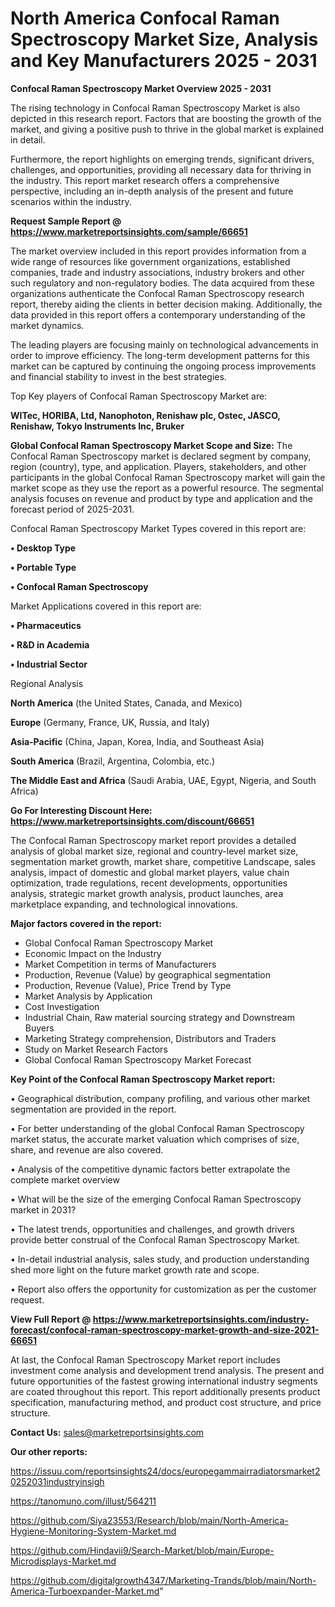 # North America Confocal Raman Spectroscopy Market Size, Analysis and Key Manufacturers 2025 - 2031

<Strong> Confocal Raman Spectroscopy Market Overview 2025 - 2031</strong>

The rising technology in Confocal Raman Spectroscopy Market is also depicted in this research report. Factors that are boosting the growth of the market, and giving a positive push to thrive in the global market is explained in detail.

Furthermore, the report highlights on emerging trends, significant drivers, challenges, and opportunities, providing all necessary data for thriving in the industry. This report market research offers a comprehensive perspective, including an in-depth analysis of the present and future scenarios within the industry.

<strong>Request Sample Report @ <a href=https://www.marketreportsinsights.com/sample/66651>https://www.marketreportsinsights.com/sample/66651</a></strong>

The market overview included in this report provides information from a wide range of resources like government organizations, established companies, trade and industry associations, industry brokers and other such regulatory and non-regulatory bodies. The data acquired from these organizations authenticate the Confocal Raman Spectroscopy research report, thereby aiding the clients in better decision making. Additionally, the data provided in this report offers a contemporary understanding of the market dynamics.

The leading players are focusing mainly on technological advancements in order to improve efficiency. The long-term development patterns for this market can be captured by continuing the ongoing process improvements and financial stability to invest in the best strategies.

Top Key players of Confocal Raman Spectroscopy Market are:

<strong>WITec, HORIBA, Ltd, Nanophoton, Renishaw plc, Ostec, JASCO, Renishaw, Tokyo Instruments Inc, Bruker</strong>

<strong><b>Global Confocal Raman Spectroscopy Market Scope and Size:</b></strong>
The Confocal Raman Spectroscopy market is declared segment by company, region (country), type, and application. Players, stakeholders, and other participants in the global Confocal Raman Spectroscopy market will gain the market scope as they use the report as a powerful resource. The segmental analysis focuses on revenue and product by type and application and the forecast period of 2025-2031.

Confocal Raman Spectroscopy Market Types covered in this report are:

<strong>• Desktop Type

• Portable Type

• Confocal Raman Spectroscopy</strong>

Market Applications covered in this report are:

<strong>• Pharmaceutics

• R&D in Academia

• Industrial Sector</strong> 

Regional Analysis

<strong>North America</strong> (the United States, Canada, and Mexico)

<strong>Europe</strong> (Germany, France, UK, Russia, and Italy)

<strong>Asia-Pacific</strong> (China, Japan, Korea, India, and Southeast Asia)

<strong>South America</strong> (Brazil, Argentina, Colombia, etc.)

<strong>The Middle East and Africa</strong> (Saudi Arabia, UAE, Egypt, Nigeria, and South Africa)

<strong>Go For Interesting Discount Here: <a href=https://www.marketreportsinsights.com/discount/66651>https://www.marketreportsinsights.com/discount/66651</a></strong>

The Confocal Raman Spectroscopy market report provides a detailed analysis of global market size, regional and country-level market size, segmentation market growth, market share, competitive Landscape, sales analysis, impact of domestic and global market players, value chain optimization, trade regulations, recent developments, opportunities analysis, strategic market growth analysis, product launches, area marketplace expanding, and technological innovations.

<strong><b>Major factors covered in the report:</b></strong>
<ul>
  <li>Global Confocal Raman Spectroscopy Market </li>
  <li>Economic Impact on the Industry</li>
  <li>Market Competition in terms of Manufacturers</li>
  <li>Production, Revenue (Value) by geographical segmentation</li>
  <li>Production, Revenue (Value), Price Trend by Type</li>
  <li>Market Analysis by Application</li>
  <li>Cost Investigation</li>
  <li>Industrial Chain, Raw material sourcing strategy and Downstream Buyers</li>
  <li>Marketing Strategy comprehension, Distributors and Traders</li>
  <li>Study on Market Research Factors</li>
  <li>Global Confocal Raman Spectroscopy Market Forecast</li>
</ul>

<strong><b>Key Point of the Confocal Raman Spectroscopy Market report:</b></strong>

• Geographical distribution, company profiling, and various other market segmentation are provided in the report.

• For better understanding of the global Confocal Raman Spectroscopy market status, the accurate market valuation which comprises of size, share, and revenue are also covered.

• Analysis of the competitive dynamic factors better extrapolate the complete market overview

• What will be the size of the emerging Confocal Raman Spectroscopy market in 2031?

• The latest trends, opportunities and challenges, and growth drivers provide better construal of the Confocal Raman Spectroscopy Market.

• In-detail industrial analysis, sales study, and production understanding shed more light on the future market growth rate and scope.

• Report also offers the opportunity for customization as per the customer request.

<strong><b>View Full Report @ <a href=https://www.marketreportsinsights.com/industry-forecast/confocal-raman-spectroscopy-market-growth-and-size-2021-66651>https://www.marketreportsinsights.com/industry-forecast/confocal-raman-spectroscopy-market-growth-and-size-2021-66651</a></b></strong>


At last, the Confocal Raman Spectroscopy Market report includes investment come analysis and development trend analysis. The present and future opportunities of the fastest growing international industry segments are coated throughout this report. This report additionally presents product specification, manufacturing method, and product cost structure, and price structure.

<strong>Contact Us:</strong>
sales@marketreportsinsights.com

<strong>Our other reports:</strong>

<a href=https://issuu.com/reportsinsights24/docs/europegammairradiatorsmarket20252031industryinsigh>https://issuu.com/reportsinsights24/docs/europegammairradiatorsmarket20252031industryinsigh</a>

<a href=https://tanomuno.com/illust/564211>https://tanomuno.com/illust/564211</a>

<a href=https://github.com/Siya23553/Research/blob/main/North-America-Hygiene-Monitoring-System-Market.md>https://github.com/Siya23553/Research/blob/main/North-America-Hygiene-Monitoring-System-Market.md</a>

<a href=https://github.com/Hindavii9/Search-Market/blob/main/Europe-Microdisplays-Market.md>https://github.com/Hindavii9/Search-Market/blob/main/Europe-Microdisplays-Market.md</a>

<a href=https://github.com/digitalgrowth4347/Marketing-Trands/blob/main/North-America-Turboexpander-Market.md>https://github.com/digitalgrowth4347/Marketing-Trands/blob/main/North-America-Turboexpander-Market.md</a>"
